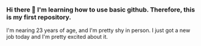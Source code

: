 ### Hi there 👋 I'm learning how to use basic github. Therefore, this is my first repository.

I'm nearing 23 years of age, and I'm pretty shy in person. I just got a new job today and I'm pretty excited about it.

<!--
**Hatanomic/hatanomic** is a ✨ _special_ ✨ repository because its `README.md` (this file) appears on your GitHub profile.

Here are some ideas to get you started:

- 🔭 I’m currently working on ...
- 🌱 I’m currently learning ...
- 👯 I’m looking to collaborate on ...
- 🤔 I’m looking for help with ...
- 💬 Ask me about ...
- 📫 How to reach me: ...
- 😄 Pronouns: ...
- ⚡ Fun fact: ...
-->
